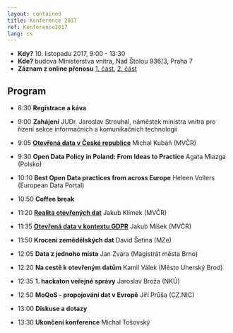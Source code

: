 ```yaml
---
layout: contained
title: Konference 2017
ref: Konference2017
lang: cs
---
```


- **Kdy?** 10. listopadu 2017, 9:00 - 13:30
- **Kde?** budova Ministerstva vnitra, Nad Štolou 936/3, Praha 7
- **Záznam z online přenosu** [1. část](https://youtu.be/10gquccxg3A), [2. část](https://youtu.be/L58p4guXLIw)

## Program

* 8:30 **Registrace a káva**

* 9:00 **Zahájení** JUDr. Jaroslav Strouhal, náměstek ministra vnitra pro řízení sekce informačních a komunikačních technologií
* 9:05 [**Otevřená data v České republice**](../../přílohy/konference/2017/Kubáň.pdf) Michal Kubáň (MVČR)
* 9:30 **Open Data Policy in Poland: From Ideas to Practice** Agata Miazga (Polsko)
* 10:10 **Best Open Data practices from across Europe** Heleen Vollers (European Data Portal)

* 10:50 **Coffee break**

* 11:20 [**Realita otevřených dat**](../../přílohy/konference/2017/Klímek.pdf) Jakub Klímek (MVČR)
* 11:35 [**Otevřená data v kontextu GDPR**](../../přílohy/konference/2017/Míšek.pdf) Jakub Míšek (MVČR)
* 11:50 **Krocení zemědělských dat** David Šetina (MZe)
* 12:05 **Data z jednoho místa** Jan Zvara (Magistrát města Brno)
* 12:20 **Na cestě k otevřeným datům** Kamil Válek (Město Uherský Brod)
* 12:35 **1. hackaton veřejné správy** Jaroslav Broža (NKÚ)
* 12:50 **MoQoS - propojování dat v Evropě** Jiří Průša (CZ.NIC)
* 13:00 **Diskuse a dotazy**
* 13:30 **Ukončení konference** Michal Tošovský
  
  

